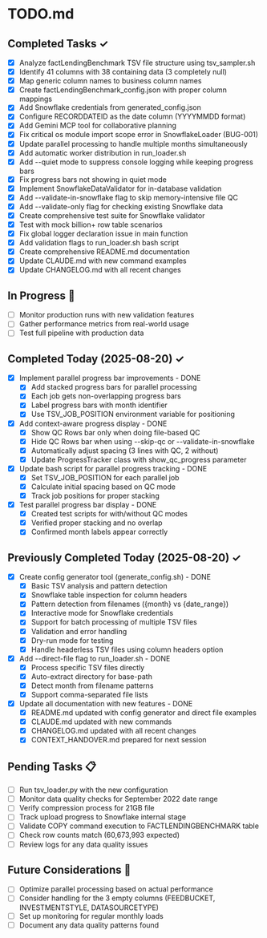 # TODO.md

## Completed Tasks ✓
- [x] Analyze factLendingBenchmark TSV file structure using tsv_sampler.sh
- [x] Identify 41 columns with 38 containing data (3 completely null)
- [x] Map generic column names to business column names
- [x] Create factLendingBenchmark_config.json with proper column mappings
- [x] Add Snowflake credentials from generated_config.json
- [x] Configure RECORDDATEID as the date column (YYYYMMDD format)
- [x] Add Gemini MCP tool for collaborative planning
- [x] Fix critical os module import scope error in SnowflakeLoader (BUG-001)
- [x] Update parallel processing to handle multiple months simultaneously
- [x] Add automatic worker distribution in run_loader.sh
- [x] Add --quiet mode to suppress console logging while keeping progress bars
- [x] Fix progress bars not showing in quiet mode
- [x] Implement SnowflakeDataValidator for in-database validation
- [x] Add --validate-in-snowflake flag to skip memory-intensive file QC
- [x] Add --validate-only flag for checking existing Snowflake data
- [x] Create comprehensive test suite for Snowflake validator
- [x] Test with mock billion+ row table scenarios
- [x] Fix global logger declaration issue in main function
- [x] Add validation flags to run_loader.sh bash script
- [x] Create comprehensive README.md documentation
- [x] Update CLAUDE.md with new command examples
- [x] Update CHANGELOG.md with all recent changes

## In Progress 🔄
- [ ] Monitor production runs with new validation features
- [ ] Gather performance metrics from real-world usage
- [ ] Test full pipeline with production data

## Completed Today (2025-08-20) ✓
- [x] Implement parallel progress bar improvements - DONE
  - [x] Add stacked progress bars for parallel processing
  - [x] Each job gets non-overlapping progress bars
  - [x] Label progress bars with month identifier
  - [x] Use TSV_JOB_POSITION environment variable for positioning
- [x] Add context-aware progress display - DONE
  - [x] Show QC Rows bar only when doing file-based QC
  - [x] Hide QC Rows bar when using --skip-qc or --validate-in-snowflake
  - [x] Automatically adjust spacing (3 lines with QC, 2 without)
  - [x] Update ProgressTracker class with show_qc_progress parameter
- [x] Update bash script for parallel progress tracking - DONE
  - [x] Set TSV_JOB_POSITION for each parallel job
  - [x] Calculate initial spacing based on QC mode
  - [x] Track job positions for proper stacking
- [x] Test parallel progress bar display - DONE
  - [x] Created test scripts for with/without QC modes
  - [x] Verified proper stacking and no overlap
  - [x] Confirmed month labels appear correctly

## Previously Completed Today (2025-08-20) ✓
- [x] Create config generator tool (generate_config.sh) - DONE
  - [x] Basic TSV analysis and pattern detection
  - [x] Snowflake table inspection for column headers
  - [x] Pattern detection from filenames ({month} vs {date_range})
  - [x] Interactive mode for Snowflake credentials
  - [x] Support for batch processing of multiple TSV files
  - [x] Validation and error handling
  - [x] Dry-run mode for testing
  - [x] Handle headerless TSV files using column headers option
- [x] Add --direct-file flag to run_loader.sh - DONE
  - [x] Process specific TSV files directly
  - [x] Auto-extract directory for base-path
  - [x] Detect month from filename patterns
  - [x] Support comma-separated file lists
- [x] Update all documentation with new features - DONE
  - [x] README.md updated with config generator and direct file examples
  - [x] CLAUDE.md updated with new commands
  - [x] CHANGELOG.md updated with all recent changes
  - [x] CONTEXT_HANDOVER.md prepared for next session

## Pending Tasks 📋
- [ ] Run tsv_loader.py with the new configuration
- [ ] Monitor data quality checks for September 2022 date range
- [ ] Verify compression process for 21GB file
- [ ] Track upload progress to Snowflake internal stage
- [ ] Validate COPY command execution to FACTLENDINGBENCHMARK table
- [ ] Check row counts match (60,673,993 expected)
- [ ] Review logs for any data quality issues

## Future Considerations 🔮
- [ ] Optimize parallel processing based on actual performance
- [ ] Consider handling for the 3 empty columns (FEEDBUCKET, INVESTMENTSTYLE, DATASOURCETYPE)
- [ ] Set up monitoring for regular monthly loads
- [ ] Document any data quality patterns found